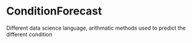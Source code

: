 # ConditionForecast
Different data science language, arithmatic methods used to predict the different condition
